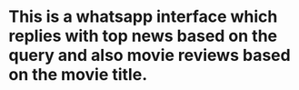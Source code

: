# This is a whatsapp interface which replies with top news based on the query and also movie reviews based on the movie title.
